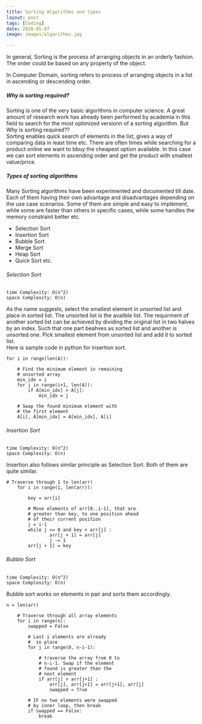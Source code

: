 ```yaml
---
title: Sorting Algorithms and types
layout: post
tags: [Coding]
date: 2020-05-07
image: images/algorithms.jpg

---
```


In general, Sorting is the process of arranging objects in an orderly fashion. The order could be based on any property of the object.

In Computer Domain, sorting refers to process of arranging objects in a list in ascending or descending order. 

##### Why is sorting required?
Sorting is one of the very basic algorithms in computer science. A great amount of research work has already been performed by academia in this field to search for the most optimized versionn of a sorting algorithm. But Why is sorting required??  
Sorting enables quick search of elements in the list, gives a way of comparing data in least time etc. There are often times while searching for a product online we want to bbuy the cheapest option available. In this case we can sort elements in ascending order and get the product with smallest value/price.

##### Types of sorting algorithms
Many Sorting algorithms have been experimented and documented till date. Each of them having their own advantage and disadvantages depending on the use case scenarios. Some of them are simple and easy to implement, while some are faster than others in specific cases, while some handles the memory constraint better etc.

* Selection Sort
* Insertion Sort
* Bubble Sort
* Merge Sort
* Heap Sort
* Quick Sort etc.

###### Selection Sort
```
time Complexity: O(n^2)  
space Complexity: O(n)
```

As the name suggests, select the smallest element in unsorted list and place in sorted list. The unsorted list is the availble list. The requirment of another sorted list can be achieved by dividing the original list in two halves by an index. Such that one part beahves as sorted list and another is unsorted one. Pick smallest element from unsorted list and add it to sorted list.  
Here is sample code in python for insertion sort.	

```
for i in range(len(A)): 
      
    # Find the minimum element in remaining  
    # unsorted array 
    min_idx = i 
    for j in range(i+1, len(A)): 
        if A[min_idx] > A[j]: 
            min_idx = j 
              
    # Swap the found minimum element with  
    # the first element         
    A[i], A[min_idx] = A[min_idx], A[i] 
```

###### Insertion Sort
```
time Complexity: O(n^2)  
space Complexity: O(n)
```
Insertion also follows similar principle as Selection Sort. Both of them are quite similar. 
```
# Traverse through 1 to len(arr) 
    for i in range(1, len(arr)): 
  
        key = arr[i] 
  
        # Move elements of arr[0..i-1], that are 
        # greater than key, to one position ahead 
        # of their current position 
        j = i-1
        while j >= 0 and key < arr[j] : 
                arr[j + 1] = arr[j] 
                j -= 1
        arr[j + 1] = key 
```

###### Bubble Sort
```
time Complexity: O(n^2)  
space Complexity: O(n)
```
Bubble sort works on elements in pair and sorts them accordingly.
```
n = len(arr) 
   
    # Traverse through all array elements 
    for i in range(n): 
        swapped = False
  
        # Last i elements are already 
        #  in place 
        for j in range(0, n-i-1): 
   
            # traverse the array from 0 to 
            # n-i-1. Swap if the element  
            # found is greater than the 
            # next element 
            if arr[j] > arr[j+1] : 
                arr[j], arr[j+1] = arr[j+1], arr[j] 
                swapped = True
  
        # IF no two elements were swapped 
        # by inner loop, then break 
        if swapped == False: 
            break
``` 
